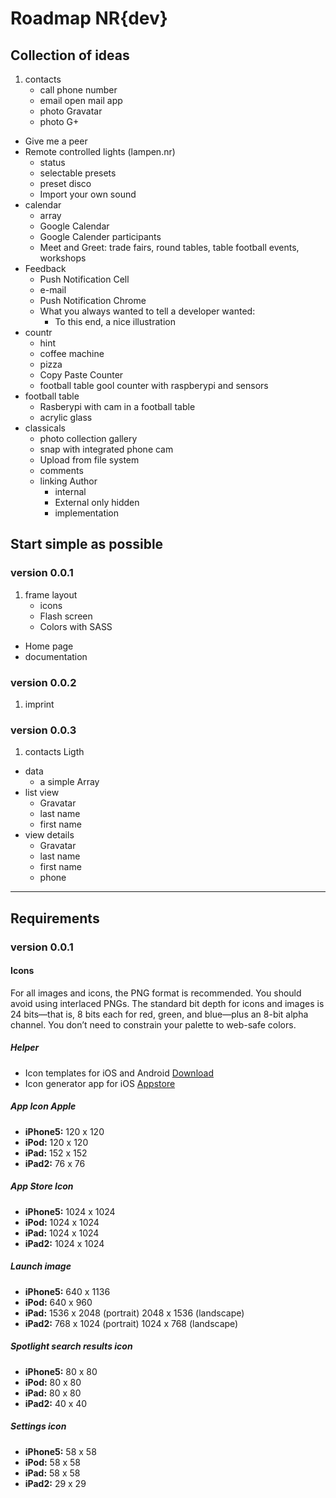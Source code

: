# Roadmap NR{dev}

## Collection of ideas 
1. contacts
	- call phone number
	- email open mail app
	- photo Gravatar 
	- photo G+ 
- Give me a peer 
- Remote controlled lights (lampen.nr) 
	- status 
	- selectable presets
	- preset disco 
	- Import your own sound 
- calendar 
	- array 
	- Google Calendar 
	- Google Calender participants 
	- Meet and Greet: trade fairs, round tables, table football events, workshops 
- Feedback 
	- Push Notification Cell 
	- e-mail
	- Push Notification Chrome 
	- What you always wanted to tell a developer wanted: 
		- To this end, a nice illustration 
- countr 
	- hint 
	- coffee machine 
	- pizza 
	- Copy Paste Counter 
	- football table gool counter with raspberypi and sensors 
- football table
	- Rasberypi with cam in a football table
	- acrylic glass 
- classicals
	- photo collection gallery
	- snap with integrated phone cam
	- Upload from file system 
	- comments 
	- linking Author 
		- internal 
		- External only hidden 
		- implementation 

## Start simple as possible 

### version 0.0.1 
1. frame layout 
	- icons
	- Flash screen 
	- Colors with SASS 
- Home page
- documentation 

### version 0.0.2 
1. imprint 

### version 0.0.3 
1. contacts Ligth 
- data 
	- a simple Array 
- list view 
	- Gravatar
	- last name 
	- first name 
- view details 
	- Gravatar 
	- last name 
	- first name 
	- phone

---
## Requirements

### version 0.0.1
#### Icons
For all images and icons, the PNG format is recommended. You should avoid using interlaced PNGs.
The standard bit depth for icons and images is 24 bits—that is, 8 bits each for red, green, and blue—plus an 8-bit alpha channel.
You don’t need to constrain your palette to web-safe colors.

##### Helper
- Icon templates for iOS and Android [Download](http://appicontemplate.com/)
- Icon generator app for iOS [Appstore](https://itunes.apple.com/de/app/prepo/id476533227?mt=12&ign-mpt=uo%3D4)

##### App Icon Apple
- **iPhone5:**	120 x 120
- **iPod:**	120 x 120
- **iPad:**	152 x 152
- **iPad2:**	76 x 76

##### App Store Icon
- **iPhone5:**	1024 x 1024
- **iPod:**	1024 x 1024
- **iPad:**	1024 x 1024
- **iPad2:**	1024 x 1024

##### Launch image
- **iPhone5:**	640 x 1136
- **iPod:**	640 x 960
- **iPad:**	1536 x 2048 (portrait)	2048 x 1536 (landscape)
- **iPad2:**	768 x 1024 (portrait)	1024 x 768 (landscape)

##### Spotlight search results icon
- **iPhone5:**	80 x 80
- **iPod:**	80 x 80
- **iPad:**	80 x 80
- **iPad2:**	40 x 40

##### Settings icon
- **iPhone5:**	58 x 58
- **iPod:**	58 x 58
- **iPad:**	58 x 58
- **iPad2:**	29 x 29














